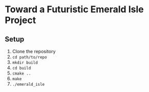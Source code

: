 # Toward a Futuristic Emerald Isle Project

## Setup

1. Clone the repository
2. `cd path/to/repo`
3. `mkdir build`
4. `cd build`
5. `cmake ..`
6. `make`
7. `./emerald_isle`
